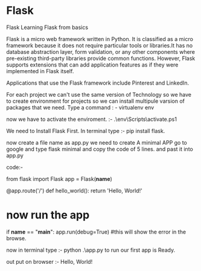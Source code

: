 # Flask
Flask
Learning Flask from basics 

Flask is a micro web framework written in Python. It is classified as a micro framework because it does not require particular tools or libraries.It has no database abstraction layer, form validation, or any other components where pre-existing third-party libraries provide common functions. However, Flask supports extensions that can add application features as if they were implemented in Flask itself. 

Applications that use the Flask framework include Pinterest and LinkedIn.

For each project we can't use the same version of Technology so we have to create environment for projects so we can install multipule varsion of  packages that we need.
Type a command : - virtualenv env

now we have to activate the enviroment. :- .\env\Scripts\activate.ps1

We need to Install Flask First. In terminal type :- pip install flask.

now create a file name as app.py
we need to create A minimal APP go to google and type flask minimal and copy the code of 5 lines. and past it into app.py

code:- 

from flask import Flask
app = Flask(__name__)

@app.route('/')
def hello_world():
    return 'Hello, World!'
# now run the  app 
if __name__ == "__main__":
    app.run(debug=True) #this will show the error in the browse.
    
now in terminal type :- python .\app.py to run 
our first app is Ready.

out put on browser  :- Hello, World!
